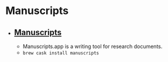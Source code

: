 # Manuscripts
- [Manuscripts](https://www.manuscriptsapp.com/)
  - 
  - Manuscripts.app is a writing tool for research documents.
  - `brew cask install manuscripts`
